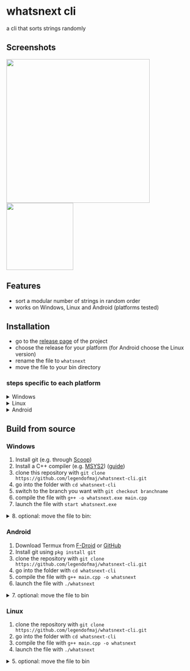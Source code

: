 # whatsnext cli

a cli that sorts strings randomly

## Screenshots

<img src="https://github.com/user-attachments/assets/3c9d27b4-ecf8-46ba-b960-253e33aec089" height = 375 />
<img src="https://github.com/user-attachments/assets/05b23072-2a0e-46e8-9d05-916e22b36263" width = 175 />

## Features
- sort a modular number of strings in random order
- works on Windows, Linux and Android (platforms tested)

## Installation
- go to the [release page](https://github.com/legendofmaj/whatsnext-cli/releases) of the project
- choose the release for your platform (for Android choose the Linux version)
- rename the file to `whatsnext`
- move the file to your bin directory
### steps specific to each platform
<details>
<summary>Windows</summary>
•  make sure a bin directory is present e.g.: <code>C:\Users\YourUsername\bin</code> <br>
•  move <code>whatsnext.exe</code> to the directory <br>
• add bin directory to your PATH: <br>
    &nbsp;&nbsp;&nbsp;&nbsp;- open settings <br>
    &nbsp;&nbsp;&nbsp;&nbsp;- search for path and choose <code>edit the system environment variables</code> <br>
    &nbsp;&nbsp;&nbsp;&nbsp;- click on <code>environment variables</code> <br>
    &nbsp;&nbsp;&nbsp;&nbsp;- choose <code>path</code> and click <code>edit</code> <br>
    &nbsp;&nbsp;&nbsp;&nbsp;- choose <code>new</code> and add the path to your bin directory <br>
    &nbsp;&nbsp;&nbsp;&nbsp;- click <code>ok</code> to all the close dialogues <br>
• launch the app with <code>whatsnext</code> in any terminal
</details>

<details>
<summary>Linux</summary>
• make the file executable with <code>chmod a+x whatsnext</code> <br>
• move the file with <code>sudo mv whatsnext /usr/bin</code> <br>
• launch the app with <code>whatsnext</code>
</details>

<details>
<summary>Android</summary>
• move the file with <code>mv whatsnext /data/data/com.termux/files/usr/bin</code> <br>
• launch the app with <code>whatsnext</code>
</details>

## Build from source

### Windows
1. Install git (e.g. through [Scoop](https://scoop.sh/))
2. Install a C++ compiler (e.g. [MSYS2](https://www.msys2.org/)) ([guide](https://code.visualstudio.com/docs/cpp/config-mingw))
3. clone this repository with `git clone https://github.com/legendofmaj/whatsnext-cli.git`
4. go into the folder with `cd whatsnext-cli`
5. switch to the branch you want with `git checkout branchname`
6. compile the file with `g++ -o whatsnext.exe main.cpp`
7. launch the file with `start whatsnext.exe`
<details>
<summary>8. optional: move the file to bin:</summary>
•  make sure a bin directory is present e.g.: <code>C:\Users\YourUsername\bin</code> <br>
•  move <code>whatsnext.exe</code> to the directory <br>
• add bin directory to your PATH: <br>
    &nbsp;&nbsp;&nbsp;&nbsp;- open settings <br>
    &nbsp;&nbsp;&nbsp;&nbsp;- search for path and choose <code>edit the system environment variables</code> <br>
    &nbsp;&nbsp;&nbsp;&nbsp;- click on <code>environment variables</code> <br>
    &nbsp;&nbsp;&nbsp;&nbsp;- choose <code>path</code> and click <code>edit</code> <br>
    &nbsp;&nbsp;&nbsp;&nbsp;- choose <code>new</code> and add the path to your bin directory <br>
    &nbsp;&nbsp;&nbsp;&nbsp;- click <code>ok</code> to all the close dialogues <br>
• launch the app with <code>whatsnext</code> in any terminal
</details>

### Android
1. Download Termux from [F-Droid](https://f-droid.org/en/packages/com.termux/) or [GitHub](https://github.com/termux/termux-app)
2. Install git using `pkg install git`
3. clone the repository with `git clone https://github.com/legendofmaj/whatsnext-cli.git`
4. go into the folder with `cd whatsnext-cli`
5. compile the file with `g++ main.cpp -o whatsnext`
6. launch the file with `./whatsnext`
<details>
<summary>7. optional: move the file to bin </summary>
• move the file with <code>mv whatsnext /data/data/com.termux/files/usr/bin</code> <br>
• launch the app with <code>whatsnext</code>
</details>

### Linux
1. clone the repository with `git clone https://github.com/legendofmaj/whatsnext-cli.git`
2. go into the folder with `cd whatsnext-cli`
3. compile the file with `g++ main.cpp -o whatsnext`
4. launch the file with `./whatsnext`
<details>
<summary>5. optional: move the file to bin </summary>
• move the file with <code>sudo mv whatsnext /usr/bin</code> <br>
• launch the app with <code>whatsnext</code>
</details>
